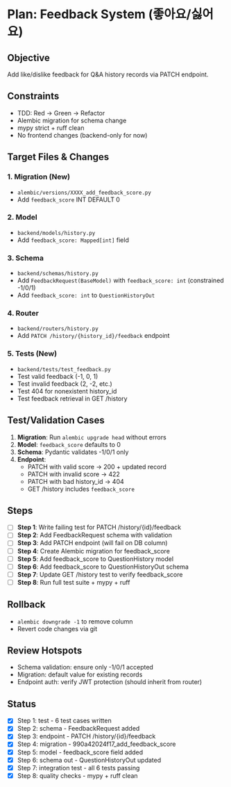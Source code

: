 # Plan: Feedback System (좋아요/싫어요)

## Objective
Add like/dislike feedback for Q&A history records via PATCH endpoint.

## Constraints
- TDD: Red → Green → Refactor
- Alembic migration for schema change
- mypy strict + ruff clean
- No frontend changes (backend-only for now)

## Target Files & Changes

### 1. Migration (New)
- `alembic/versions/XXXX_add_feedback_score.py`
- Add `feedback_score` INT DEFAULT 0

### 2. Model
- `backend/models/history.py`
- Add `feedback_score: Mapped[int]` field

### 3. Schema
- `backend/schemas/history.py`
- Add `FeedbackRequest(BaseModel)` with `feedback_score: int` (constrained -1/0/1)
- Add `feedback_score: int` to `QuestionHistoryOut`

### 4. Router
- `backend/routers/history.py`
- Add `PATCH /history/{history_id}/feedback` endpoint

### 5. Tests (New)
- `backend/tests/test_feedback.py`
- Test valid feedback (-1, 0, 1)
- Test invalid feedback (2, -2, etc.)
- Test 404 for nonexistent history_id
- Test feedback retrieval in GET /history

## Test/Validation Cases

1. **Migration**: Run `alembic upgrade head` without errors
2. **Model**: `feedback_score` defaults to 0
3. **Schema**: Pydantic validates -1/0/1 only
4. **Endpoint**:
   - PATCH with valid score → 200 + updated record
   - PATCH with invalid score → 422
   - PATCH with bad history_id → 404
   - GET /history includes `feedback_score`

## Steps

- [ ] **Step 1**: Write failing test for PATCH /history/{id}/feedback
- [ ] **Step 2**: Add FeedbackRequest schema with validation
- [ ] **Step 3**: Add PATCH endpoint (will fail on DB column)
- [ ] **Step 4**: Create Alembic migration for feedback_score
- [ ] **Step 5**: Add feedback_score to QuestionHistory model
- [ ] **Step 6**: Add feedback_score to QuestionHistoryOut schema
- [ ] **Step 7**: Update GET /history test to verify feedback_score
- [ ] **Step 8**: Run full test suite + mypy + ruff

## Rollback
- `alembic downgrade -1` to remove column
- Revert code changes via git

## Review Hotspots
- Schema validation: ensure only -1/0/1 accepted
- Migration: default value for existing records
- Endpoint auth: verify JWT protection (should inherit from router)

## Status
- [x] Step 1: test - 6 test cases written
- [x] Step 2: schema - FeedbackRequest added
- [x] Step 3: endpoint - PATCH /history/{id}/feedback
- [x] Step 4: migration - 990a42024f17_add_feedback_score
- [x] Step 5: model - feedback_score field added
- [x] Step 6: schema out - QuestionHistoryOut updated
- [x] Step 7: integration test - all 6 tests passing
- [x] Step 8: quality checks - mypy + ruff clean
